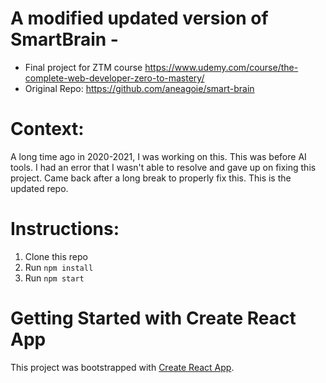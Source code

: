 # A modified updated version of SmartBrain - 
- Final project for ZTM course <https://www.udemy.com/course/the-complete-web-developer-zero-to-mastery/>
- Original Repo: https://github.com/aneagoie/smart-brain

# Context:
A long time ago in 2020-2021, I was working on this. This was before AI tools. I had an error that I wasn't able to resolve and gave up on fixing this project. Came back after a long break to properly fix this. This is the updated repo.

# Instructions:
1. Clone this repo
2. Run `npm install`
3. Run `npm start`

# Getting Started with Create React App

This project was bootstrapped with [Create React App](https://github.com/facebook/create-react-app).